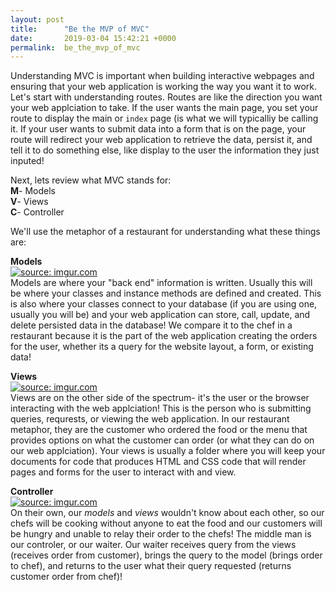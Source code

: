 ```yaml
---
layout: post
title:      "Be the MVP of MVC"
date:       2019-03-04 15:42:21 +0000
permalink:  be_the_mvp_of_mvc
---
```



Understanding MVC is important when building interactive webpages and ensuring that your web application is working the way you want it to work. Let's start with understanding routes. Routes are like the direction you want your web applciation to take. If the user wants the main page, you set your route to display the main or `index` page (is what we will typicalliy be calling it. If your user wants to submit data into a form that is on the page, your route will redirect your web application to retrieve the data, persist it, and tell it to do something else, like display to the user the information they just inputed!

Next, lets review what MVC stands for:<br>
**M**- Models <br>**V**- Views<br>**C**- Controller

We'll use the metaphor of a restaurant for understanding what these things are:

**Models**<br>
<a href="https://imgur.com/TzRJzkx"><img src="https://i.imgur.com/TzRJzkx.png" title="source: imgur.com" /></a><br>
Models are where your "back end" information is written. Usually this will be where your classes and instance methods are defined and created. This is also where your classes connect to your database (if you are using one, usually you will be) and your web application can store, call, update, and delete persisted data in the database! We compare it to the chef in a restaurant because it is the part of the web application creating the orders for the user, whether its a query for the website layout, a form, or existing data!

**Views**<br>
<a href="https://imgur.com/Kx0ou3P"><img src="https://i.imgur.com/Kx0ou3P.gif" title="source: imgur.com" /></a><br>
Views are on the other side of the spectrum- it's the user or the browser interacting with the web applciation! This is the person who is submitting queries, requrests, or viewing the web application. In our restaurant metaphor, they are the customer who ordered the food or the menu that provides options on what the customer can order (or what they can do on our web applciation). Your views is usually a folder where you will keep your documents for code that produces HTML and CSS code that will render pages and forms for the user to interact with and view.

**Controller**<br>
<a href="https://imgur.com/ZRAy2AA"><img src="https://i.imgur.com/ZRAy2AA.jpg" title="source: imgur.com" /></a><br>
On their own, our *models* and *views* wouldn't know about each other, so our chefs will be cooking without anyone to eat the food and our customers will be hungry and unable to relay their order to the chefs! The middle man is our controler, or our waiter. Our waiter receives query from the views (receives order from customer), brings the query to the model (brings order to chef), and returns to the user what their query requested (returns customer order from chef)!


